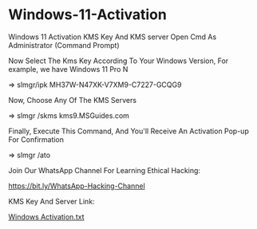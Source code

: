 # Windows-11-Activation
Windows 11 Activation KMS Key And KMS server
Open Cmd As Administrator (Command Prompt)

Now Select The Kms Key According To Your Windows Version, For example, we have Windows 11 Pro N

=> slmgr/ipk MH37W-N47XK-V7XM9-C7227-GCQG9

Now, Choose Any Of The KMS Servers

=> slmgr /skms kms9.MSGuides.com

Finally, Execute This Command, And You'll Receive An Activation Pop-up For Confirmation

=> slmgr /ato

Join Our WhatsApp Channel For Learning Ethical Hacking:

https://bit.ly/WhatsApp-Hacking-Channel

KMS Key And Server Link:

[Windows Activation.txt](https://github.com/Anonymousmans/Windows-11-Activation/files/13401340/Windows.Activation.txt)
